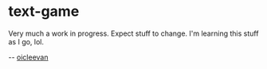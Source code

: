 # text-game

Very much a work in progress. Expect stuff to change. I'm learning this stuff as I go, lol.

-- [oicleevan](https://oicleevan.xyz)